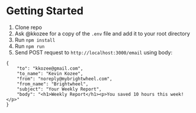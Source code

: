 # Getting Started
1) Clone repo
2) Ask @kkozee for a copy of the `.env` file and add it to your root directory
3) Run `npm install`
4) Run `npm run`
5) Send POST request to `http://localhost:3000/email` using body:

```
{
    "to": "kkozee@gmail.com",
    "to_name": "Kevin Kozee",
    "from": "noreply@mybrightwheel.com",
    "from_name": "Brightwheel",
    "subject": "Your Weekly Report",
    "body": "<h1>Weekly Report</h1><p>You saved 10 hours this week!</p>"
}
```
